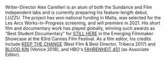 Writer-Director Alex Camilleri is an alum of both the Sundance and Film Independent labs and is currently preparing his feature-length debut, _LUZZU_. The project has won national funding in Malta, was selected for the Les Arcs Works-In-Progress screening, and will premiere in 2021. His short film and documentary work has played globally, winning such awards as “Best Student Documentary” for [STILL HERE](http://www.alex-camilleri.com/stillhere/) in the Emerging Filmmaker Showcase at the 63rd Cannes Film Festival. As a film editor, his credits include [KEEP THE CHANGE](http://www.alex-camilleri.com/keepthechange) (Best Film & Best Director, Tribeca 2017) and [BLOOD KIN](https://www.alex-camilleri.com/blood-kin/) (Venice 2018), and HBO's [FAHRENHEIT 451](http://www.alex-camilleri.com/fahrenheit-451/2018/5/7/fahrenheit-451-2018-official-teaser) (as Associate Editor).

